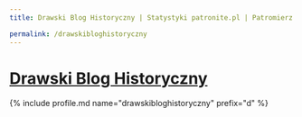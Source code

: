 ```yaml
---
title: Drawski Blog Historyczny | Statystyki patronite.pl | Patromierz

permalink: /drawskibloghistoryczny
---
```


# [Drawski Blog Historyczny](https://patronite.pl/drawskibloghistoryczny)

{% include profile.md name="drawskibloghistoryczny" prefix="d" %}
